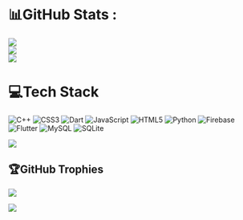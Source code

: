 # 📊GitHub Stats :
![](https://github-readme-stats.vercel.app/api?username=eternity2745&theme=radical&hide_border=false&include_all_commits=false&count_private=false)<br/>
![](https://github-readme-streak-stats.herokuapp.com/?user=eternity2745&theme=radical&hide_border=false)<br/>
![](https://github-readme-stats.vercel.app/api/top-langs/?username=eternity2745&theme=radical&hide_border=false&include_all_commits=false&count_private=false&layout=compact)


# 💻Tech Stack
![C++](https://img.shields.io/badge/c++-%2300599C.svg?style=for-the-badge&logo=c%2B%2B&logoColor=white) ![CSS3](https://img.shields.io/badge/css3-%231572B6.svg?style=for-the-badge&logo=css3&logoColor=white) ![Dart](https://img.shields.io/badge/dart-%230175C2.svg?style=for-the-badge&logo=dart&logoColor=white) ![JavaScript](https://img.shields.io/badge/javascript-%23323330.svg?style=for-the-badge&logo=javascript&logoColor=%23F7DF1E) ![HTML5](https://img.shields.io/badge/html5-%23E34F26.svg?style=for-the-badge&logo=html5&logoColor=white) ![Python](https://img.shields.io/badge/python-3670A0?style=for-the-badge&logo=python&logoColor=ffdd54) ![Firebase](https://img.shields.io/badge/firebase-%23039BE5.svg?style=for-the-badge&logo=firebase) ![Flutter](https://img.shields.io/badge/Flutter-%2302569B.svg?style=for-the-badge&logo=Flutter&logoColor=white) ![MySQL](https://img.shields.io/badge/mysql-%2300f.svg?style=for-the-badge&logo=mysql&logoColor=white) ![SQLite](https://img.shields.io/badge/sqlite-%2307405e.svg?style=for-the-badge&logo=sqlite&logoColor=white)

![](https://github-profile-summary-cards.vercel.app/api/cards/profile-details?username=eternity2745&theme=tokyonight)

## 🏆GitHub Trophies
![](https://github-trophies.vercel.app/?username=eternity2745&theme=darkhub&no-frame=true&no-bg=false&margin-w=4)

[![](https://visitcount.itsvg.in/api?id=eternity2745&icon=0&color=0)](https://visitcount.itsvg.in)
